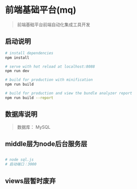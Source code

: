 # 前端基础平台(mq)
> 前端基础平台前端自动化集成工具开发

## 启动说明

``` bash
# install dependencies
npm install

# serve with hot reload at localhost:8088
npm run dev

# build for production with minification
npm run build

# build for production and view the bundle analyzer report
npm run build --report
```

## 数据库说明

> 数据库： MySQL

## middle层为node后台服务层

``` bash

# node sql.js
# 启动端口：3000
```

## views层暂时废弃
